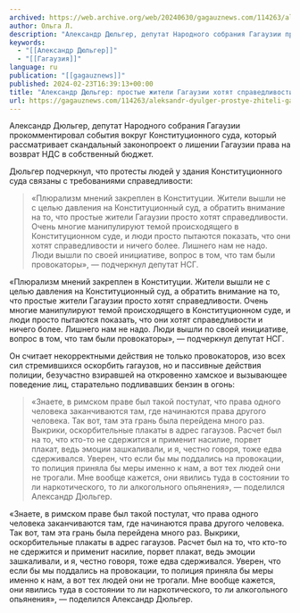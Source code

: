 ```yaml
---
archived: https://web.archive.org/web/20240630/gagauznews.com/114263/aleksandr-dyulger-prostye-zhiteli-gagauzii-hotyat-spravedlivosti.html
author: Ольга Л.
description: "Александр Дюльгер, депутат Народного собрания Гагаузии прокомментировал события вокруг Конституционного суда, который рассматривает скандальный законопроект о лишении Гагаузии права на возврат НДС в собственный бюджет. Дюльгер подчеркнул, что протесты людей у здания Конституционного суда связаны с требованиями справедливости: «Плюрализм мнений закреплен в Конституции. Жители вышли не с целью давления на Конституционный суд, а обратить внимание на то, что простые жители Гагаузии просто хотят справедливости. Очень многие манипулируют темой происходящего в Конституционном суде, и люди просто пытаются показать, что они хотят справедливости и ничего более. Лишнего нам не надо. Люди вышли по своей инициативе, вопрос в том, что там были провокаторы», […]"
keywords:
  - "[[Александр Дюльгер]]"
  - "[[Гагаузия]]"
language: ru
publication: "[[gagauznews]]"
published: 2024-02-23T16:39:13+00:00
title: "Александр Дюльгер: простые жители Гагаузии хотят справедливости"
url: https://gagauznews.com/114263/aleksandr-dyulger-prostye-zhiteli-gagauzii-hotyat-spravedlivosti.html
---
```


Александр Дюльгер, депутат Народного собрания Гагаузии прокомментировал события вокруг Конституционного суда, который рассматривает скандальный законопроект о лишении Гагаузии права на возврат НДС в собственный бюджет.

Дюльгер подчеркнул, что протесты людей у здания Конституционного суда связаны с требованиями справедливости:

> «Плюрализм мнений закреплен в Конституции. Жители вышли не с целью давления на Конституционный суд, а обратить внимание на то, что простые жители Гагаузии просто хотят справедливости. Очень многие манипулируют темой происходящего в Конституционном суде, и люди просто пытаются показать, что они хотят справедливости и ничего более. Лишнего нам не надо. Люди вышли по своей инициативе, вопрос в том, что там были провокаторы», — подчеркнул депутат НСГ.

«Плюрализм мнений закреплен в Конституции. Жители вышли не с целью давления на Конституционный суд, а обратить внимание на то, что простые жители Гагаузии просто хотят справедливости. Очень многие манипулируют темой происходящего в Конституционном суде, и люди просто пытаются показать, что они хотят справедливости и ничего более. Лишнего нам не надо. Люди вышли по своей инициативе, вопрос в том, что там были провокаторы», — подчеркнул депутат НСГ.

Он считает некорректными действия не только провокаторов, изо всех сил стремившихся оскорбить гагаузов, но и пассивные действия полиции, безучастно взиравшей на откровенно хамское и вызывающее поведение лиц, старательно подливавших бензин в огонь:

> «Знаете, в римском праве был такой постулат, что права одного человека заканчиваются там, где начинаются права другого человека. Так вот, там эта грань была перейдена много раз. Выкрики, оскорбительные плакаты в адрес гагаузов. Расчет был на то, что кто-то не сдержится и применит насилие, порвет плакат, ведь эмоции зашкаливали, и я, честно говоря, тоже едва сдерживался. Уверен, что если бы мы поддались на провокации, то полиция приняла бы меры именно к нам, а вот тех людей они не трогали. Мне вообще кажется, они явились туда в состоянии то ли наркотического, то ли алкогольного опьянения», — поделился Александр Дюльгер.

«Знаете, в римском праве был такой постулат, что права одного человека заканчиваются там, где начинаются права другого человека. Так вот, там эта грань была перейдена много раз. Выкрики, оскорбительные плакаты в адрес гагаузов. Расчет был на то, что кто-то не сдержится и применит насилие, порвет плакат, ведь эмоции зашкаливали, и я, честно говоря, тоже едва сдерживался. Уверен, что если бы мы поддались на провокации, то полиция приняла бы меры именно к нам, а вот тех людей они не трогали. Мне вообще кажется, они явились туда в состоянии то ли наркотического, то ли алкогольного опьянения», — поделился Александр Дюльгер.